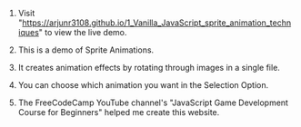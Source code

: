 1. Visit "https://arjunr3108.github.io/1_Vanilla_JavaScript_sprite_animation_techniques" to view the live demo.

2. This is a demo of Sprite Animations.

3. It creates animation effects by rotating through images in a single file.

4. You can choose which animation you want in the Selection Option.

5. The FreeCodeCamp YouTube channel's "JavaScript Game Development Course for Beginners" helped me create this website.
